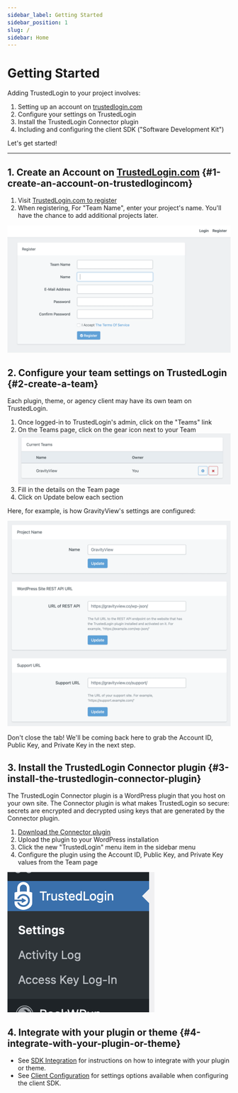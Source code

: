 ```yaml
---
sidebar_label: Getting Started
sidebar_position: 1
slug: /
sidebar: Home
---
```


# Getting Started

Adding TrustedLogin to your project involves:

1. Setting up an account on [trustedlogin.com](https://app.trustedlogin.com)
2. Configure your settings on TrustedLogin
3. Install the TrustedLogin Connector plugin
4. Including and configuring the client SDK ("Software Development Kit")

Let's get started!

----

## 1. Create an Account on [TrustedLogin.com](https://app.trustedlogin.com/register) {#1-create-an-account-on-trustedlogincom}

1. Visit [TrustedLogin.com to register](https://app.trustedlogin.com/register)
1. When registering, For "Team Name", enter your project's name. You'll have the chance to add additional projects later.

![Screenshot of the registration form](/img/saas/registration-form.png)

## 2. Configure your team settings on TrustedLogin {#2-create-a-team}

Each plugin, theme, or agency client may have its own team on TrustedLogin.

1. Once logged-in to TrustedLogin's admin, click on the "Teams" link
2. On the Teams page, click on the gear icon next to your Team ![Current Teams table with multiple icons displayed, including a gear icon](/img/saas/current-teams.png)
3. Fill in the details on the Team page
4. Click on Update below each section

Here, for example, is how GravityView's settings are configured:

![GravityView settings configuration: Project Name, REST API URL, and Support URL.](/img/saas/gravityview-settings.png)

Don't close the tab! We'll be coming back here to grab the Account ID, Public Key, and Private Key in the next step.

## 3. Install the TrustedLogin Connector plugin {#3-install-the-trustedlogin-connector-plugin}

The TrustedLogin Connector plugin is a WordPress plugin that you host on your own site. The Connector plugin is what makes TrustedLogin so secure: secrets are encrypted and decrypted using keys that are generated by the Connector plugin.

1. [Download the Connector plugin](https://github.com/trustedlogin/trustedlogin-connector/releases/download/v1.0.0/trustedlogin-connector.zip)
2. Upload the plugin to your WordPress installation
3. Click the new "TrustedLogin" menu item in the sidebar menu
4. Configure the plugin using the Account ID, Public Key, and Private Key values from the Team page

![The TrustedLogin sidebar menu item](/img/saas/vendor-sidebar.png)

## 4. Integrate with your plugin or theme {#4-integrate-with-your-plugin-or-theme}

- See [SDK Integration](client/intro) for instructions on how to integrate with your plugin or theme.
- See [Client Configuration](client/configuration) for settings options available when configuring the client SDK.
